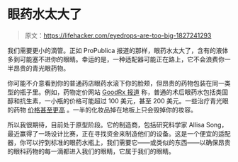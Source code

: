 # 眼药水太大了

> 原文：<https://lifehacker.com/eyedrops-are-too-big-1827241293>

我们需要更小的滴管。正如 ProPublica 报道的那样，眼药水太大了，含有的液体多到可能塞不进你的眼睛。幸运的是，一种适配器可能正在路上，它不会浪费你一半昂贵的青光眼药物。



你可能不介意看到你的普通药店眼药水滚下你的脸颊，但昂贵的药物包装在同一类型的瓶子里。例如，药物定价网站 [GoodRx 报道](https://www.goodrx.com/blog/eye-drops-expensive/) 称，普通的术后眼药水包括类固醇和抗生素，一小瓶的价格可能超过 100 美元，甚至 200 美元。一些治疗青光眼的药物 [价格甚至更高](https://www.goodrx.com/glaucoma/drugs) 。一半的化妆品掉在地板上只会毁掉你的妆容。

所以我很期待，目前处于原型阶段。它的制造商，包括研究科学家 Allisa Song，最近赢得了一场设计比赛，正在寻找资金来制造他们的设备。这是一个便宜的适配器，你可以拧到标准的眼药水瓶上，我们需要它——或类似的东西——以确保昂贵的眼科药物的每一滴都进入我们的眼睛，它属于我们的眼睛。